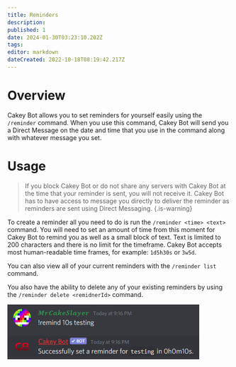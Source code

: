 ```yaml
---
title: Reminders
description: 
published: 1
date: 2024-01-30T03:23:10.202Z
tags: 
editor: markdown
dateCreated: 2022-10-18T08:19:42.217Z
---
```


# Overview

Cakey Bot allows you to set reminders for yourself easily using the `/reminder` command. When you use this command, Cakey Bot will send you a Direct Message on the date and time that you use in the command along with whatever message you set.

# Usage

> If you block Cakey Bot or do not share any servers with Cakey Bot at the time that your reminder is sent, you will not receive it. Cakey Bot has to have access to message you directly to deliver the reminder as reminders are sent using Direct Messaging.
{.is-warning}

To create a reminder all you need to do is run the `/reminder <time> <text>` command. You will need to set an amount of time from this moment for Cakey Bot to remind you as well as a small block of text. Text is limited to 200 characters and there is no limit for the timeframe. Cakey Bot accepts most human-readable time frames, for example: `1d5h30s` or `3w5d`.

You can also view all of your current reminders with the `/reminder list` command.

You also have the ability to delete any of your existing reminders by using the `/reminder delete <remidnerId>` command.

![Reminder Example](/reminder_1.png)